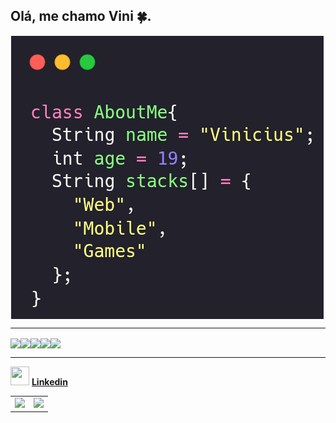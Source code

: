 ## Olá, me chamo Vini 🍀.

<img align="center" src="about_me.png" />

<hr>

<img loading='lazy' align='center' width='50' src="https://cdn.jsdelivr.net/gh/devicons/devicon/icons/javascript/javascript-original.svg" /><img loading='lazy' align='center' width='50' src="https://cdn.jsdelivr.net/gh/devicons/devicon/icons/python/python-original.svg" /><img loading='lazy' align='center' width='50' src="https://cdn.jsdelivr.net/gh/devicons/devicon/icons/cplusplus/cplusplus-original.svg" /><img align='center' width='50' src="https://cdn.jsdelivr.net/gh/devicons/devicon/icons/java/java-original.svg" /><img loading='lazy' align="center" width="50" src="https://cdn.jsdelivr.net/gh/devicons/devicon/icons/linux/linux-original.svg" />


<hr>

<img width='30' height='30' src="https://cdn.jsdelivr.net/gh/devicons/devicon/icons/linkedin/linkedin-original.svg" />  <a href='https://www.linkedin.com/in/vinicius-gabriel-639869297/' target='_blank'><strong>Linkedin</strong></a>

<table>
  <tr>
    <td valign="top"><img src="https://github-readme-stats.vercel.app/api/top-langs/?username=gitviini&layout=compact&show_icons=true&title_color=ffffff&icon_color=34abeb&text_color=daf7dc&bg_color=151515"/></td>
    <td valign="top"><img src="https://github-readme-stats.vercel.app/api?username=gitviini&show_icons=true&title_color=ffffff&icon_color=34abeb&text_color=daf7dc&bg_color=151515"/></td>
  </tr>
</table>
